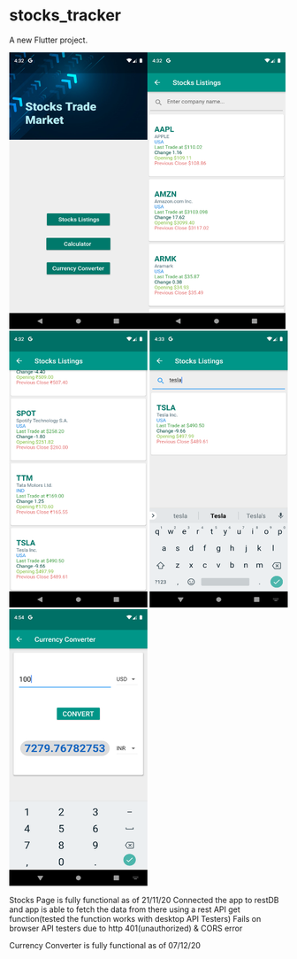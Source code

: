 # stocks_tracker

A new Flutter project.

<img src="https://github.com/Ln8plus/miniature-chainsaw/blob/main/Screenshot_1613646169.png"   width="250" height="500"><img src ="https://github.com/Ln8plus/miniature-chainsaw/blob/main/Screenshot_1613646176.png"  width="250" height="500">
<img src ="https://github.com/Ln8plus/miniature-chainsaw/blob/main/Screenshot_1613646180.png"  width="250" height="500">
<img src ="https://github.com/Ln8plus/miniature-chainsaw/blob/main/Screenshot_1613646189.png"  width="250" height="500">
<img src ="https://github.com/Ln8plus/miniature-chainsaw/blob/main/Screenshot_1613647441.png"  width="250" height="500">

Stocks Page is fully functional as of 21/11/20
Connected the app to restDB and app is able to fetch the data from
there using a rest API get function(tested the function works with desktop API Testers)
Fails on browser API testers due to http 401(unauthorized) & CORS error


Currency Converter is fully functional as of 07/12/20




